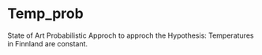 # Temp_prob
State of Art Probabilistic Approch to approch the Hypothesis: Temperatures in Finnland are constant.
